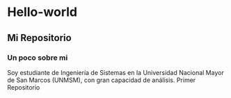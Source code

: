 # Hello-world
## Mi Repositorio
### Un poco sobre mi
Soy estudiante de Ingeniería de Sistemas en la Universidad Nacional Mayor de San Marcos (UNMSM), con gran capacidad de análisis.
Primer Repositorio
